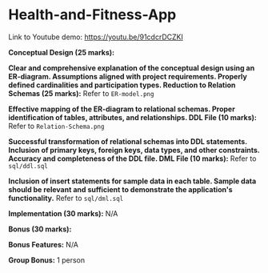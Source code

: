 # Health-and-Fitness-App
Link to Youtube demo: https://youtu.be/91cdcrDCZKI 

**Conceptual Design (25 marks):**


**Clear and comprehensive explanation of the conceptual design using an ER-diagram.
Assumptions aligned with project requirements.
Properly defined cardinalities and participation types.
Reduction to Relation Schemas (25 marks):**
Refer to `ER-model.png`


**Effective mapping of the ER-diagram to relational schemas.
Proper identification of tables, attributes, and relationships.
DDL File (10 marks):**
Refer to `Relation-Schema.png`

**Successful transformation of relational schemas into DDL statements.
Inclusion of primary keys, foreign keys, data types, and other constraints.
Accuracy and completeness of the DDL file.
DML File (10 marks):**
Refer to `sql/ddl.sql`

**Inclusion of insert statements for sample data in each table.
Sample data should be relevant and sufficient to demonstrate the application's functionality.**
Refer to `sql/dml.sql`

**Implementation (30 marks):**
N/A

**Bonus (30 marks):**

**Bonus Features:**
N/A 

**Group Bonus:**
1 person
